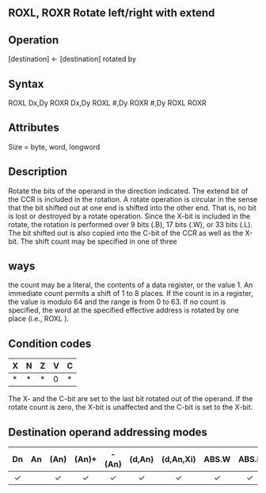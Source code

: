 ## ROXL, ROXR Rotate left/right with extend

## Operation
[destination] ← [destination] rotated by <count>

## Syntax
ROXL Dx,Dy
ROXR Dx,Dy
ROXL #<data>,Dy
ROXR #<data>,Dy
ROXL <ea>
ROXR <ea>

## Attributes
Size = byte, word, longword


## Description
Rotate the bits of the operand in the direction indicated. The
extend bit of the CCR is included in the rotation. A rotate
operation is circular in the sense that the bit shifted out at one
end is shifted into the other end. That is, no bit is lost or destroyed
by a rotate operation. Since the X-bit is included in the rotate, the
rotation is performed over 9 bits (.B), 17 bits (.W), or 33 bits (.L).
The bit shifted out is also copied into the C-bit of the CCR as well
as the X-bit. The shift count may be specified in one of three
## ways
the count may be a literal, the contents of a data register,
or the value 1. An immediate count permits a shift of 1 to 8
places. If the count is in a register, the value is modulo 64 and the
range is from 0 to 63. If no count is specified, the word at the
specified effective address is rotated by one place (i.e., ROXL <ea>).

## Condition codes
|X|N|Z|V|C|
|--|--|--|--|--|
|*|*|*|0|*|

The X- and the C-bit are set to the last bit rotated out of the
operand. If the rotate count is zero, the X-bit is unaffected and
the C-bit is set to the X-bit.

## Destination operand addressing modes
|Dn|An|(An)|(An)+|-(An)|(d,An)|(d,An,Xi)|ABS.W|ABS.L|(d,PC)|(d,PC,Xn)|imm|
|:-:|:-:|:-:|:-:|:-:|:-:|:-:|:-:|:-:|:-:|:-:|:-:|
|✓||✓|✓|✓|✓|✓|✓|✓||||

